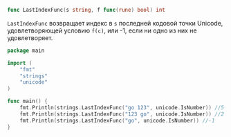 ```go
func LastIndexFunc(s string, f func(rune) bool) int
```

`LastIndexFunc` возвращает индекс в `s` последней кодовой точки Unicode, удовлетворяющей условию `f(c)`, или -1, если ни одно из них не удовлетворяет.

```go
package main

import (
	"fmt"
	"strings"
	"unicode"
)

func main() {
	fmt.Println(strings.LastIndexFunc("go 123", unicode.IsNumber)) //5
	fmt.Println(strings.LastIndexFunc("123 go", unicode.IsNumber)) //2
	fmt.Println(strings.LastIndexFunc("go", unicode.IsNumber)) //-1
}
```